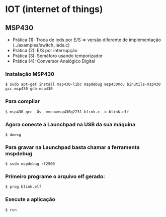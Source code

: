 # IOT (internet of things)

## MSP430

 - Prática (1): Troca de leds por E/S => versão diferente de implementação (../examples/switch_leds.c)
 - Prática (2): E/S por interrupção
 - Prática (3): Semáforo usando temporizador
 - Prática (4): Conversor Analógico Digital

### Instalação  MSP430 

    $ sudo apt-get install msp430-libc mspdebug msp430mcu binutils-msp430 gcc-msp430 gdb-msp430

### Para compilar

    $ msp430-gcc -Os -mmcu=msp430g2231 blink.c -o blink.elf

### Agora conecte a Launchpad na USB da sua máquina
    $ dmesg

### Para gravar na Launchpad basta chamar a ferramenta mspdebug
    $ sudo mspdebug rf2500

### Primeiro programe o arquivo elf gerado:
    $ prog blink.elf

### Execute a aplicação
    $ run